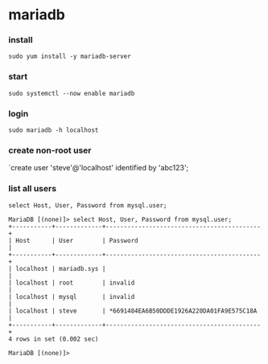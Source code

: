 # mariadb

### install

`sudo yum install -y mariadb-server`

### start

`sudo systemctl --now enable mariadb`

### login

`sudo mariadb -h localhost`

### create non-root user

`create user 'steve'@'localhost' identified by 'abc123';

### list all users

`select Host, User, Password from mysql.user;`

```
MariaDB [(none)]> select Host, User, Password from mysql.user;
+-----------+-------------+-------------------------------------------+
| Host      | User        | Password                                  |
+-----------+-------------+-------------------------------------------+
| localhost | mariadb.sys |                                           |
| localhost | root        | invalid                                   |
| localhost | mysql       | invalid                                   |
| localhost | steve       | *6691484EA6B50DDDE1926A220DA01FA9E575C18A |
+-----------+-------------+-------------------------------------------+
4 rows in set (0.002 sec)

MariaDB [(none)]>
```

